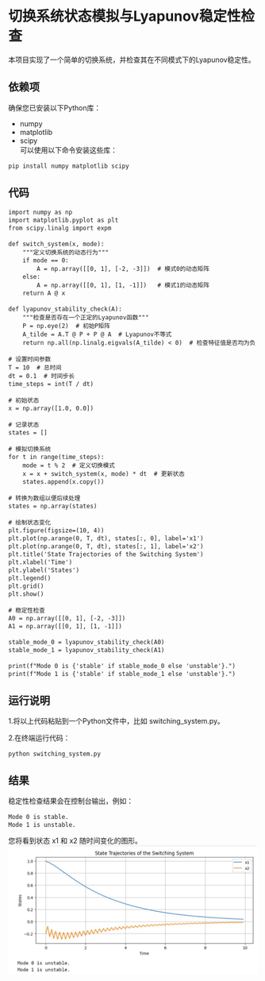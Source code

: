 # 切换系统状态模拟与Lyapunov稳定性检查  
本项目实现了一个简单的切换系统，并检查其在不同模式下的Lyapunov稳定性。  
## 依赖项  
确保您已安装以下Python库：  
- numpy  
- matplotlib  
- scipy  
可以使用以下命令安装这些库：  
```bash  
pip install numpy matplotlib scipy
```
## 代码
```
import numpy as np  
import matplotlib.pyplot as plt  
from scipy.linalg import expm  

def switch_system(x, mode):  
    """定义切换系统的动态行为"""  
    if mode == 0:  
        A = np.array([[0, 1], [-2, -3]])  # 模式0的动态矩阵  
    else:  
        A = np.array([[0, 1], [1, -1]])   # 模式1的动态矩阵  
    return A @ x  

def lyapunov_stability_check(A):  
    """检查是否存在一个正定的Lyapunov函数"""  
    P = np.eye(2)  # 初始P矩阵  
    A_tilde = A.T @ P + P @ A  # Lyapunov不等式  
    return np.all(np.linalg.eigvals(A_tilde) < 0)  # 检查特征值是否均为负  

# 设置时间参数  
T = 10  # 总时间  
dt = 0.1  # 时间步长  
time_steps = int(T / dt)  

# 初始状态  
x = np.array([1.0, 0.0])  

# 记录状态  
states = []  

# 模拟切换系统  
for t in range(time_steps):  
    mode = t % 2  # 定义切换模式  
    x = x + switch_system(x, mode) * dt  # 更新状态  
    states.append(x.copy())  

# 转换为数组以便后续处理  
states = np.array(states)  

# 绘制状态变化  
plt.figure(figsize=(10, 4))  
plt.plot(np.arange(0, T, dt), states[:, 0], label='x1')  
plt.plot(np.arange(0, T, dt), states[:, 1], label='x2')  
plt.title('State Trajectories of the Switching System')  
plt.xlabel('Time')  
plt.ylabel('States')  
plt.legend()  
plt.grid()  
plt.show()  

# 稳定性检查  
A0 = np.array([[0, 1], [-2, -3]])  
A1 = np.array([[0, 1], [1, -1]])  

stable_mode_0 = lyapunov_stability_check(A0)  
stable_mode_1 = lyapunov_stability_check(A1)  

print(f"Mode 0 is {'stable' if stable_mode_0 else 'unstable'}.")  
print(f"Mode 1 is {'stable' if stable_mode_1 else 'unstable'}.")  
```  
## 运行说明
1.将以上代码粘贴到一个Python文件中，比如 switching_system.py。

2.在终端运行代码：
```
python switching_system.py  
```
## 结果
稳定性检查结果会在控制台输出，例如：
```
Mode 0 is stable.  
Mode 1 is unstable.  
```
您将看到状态 x1 和 x2 随时间变化的图形。
![jsk](111.jpg)
